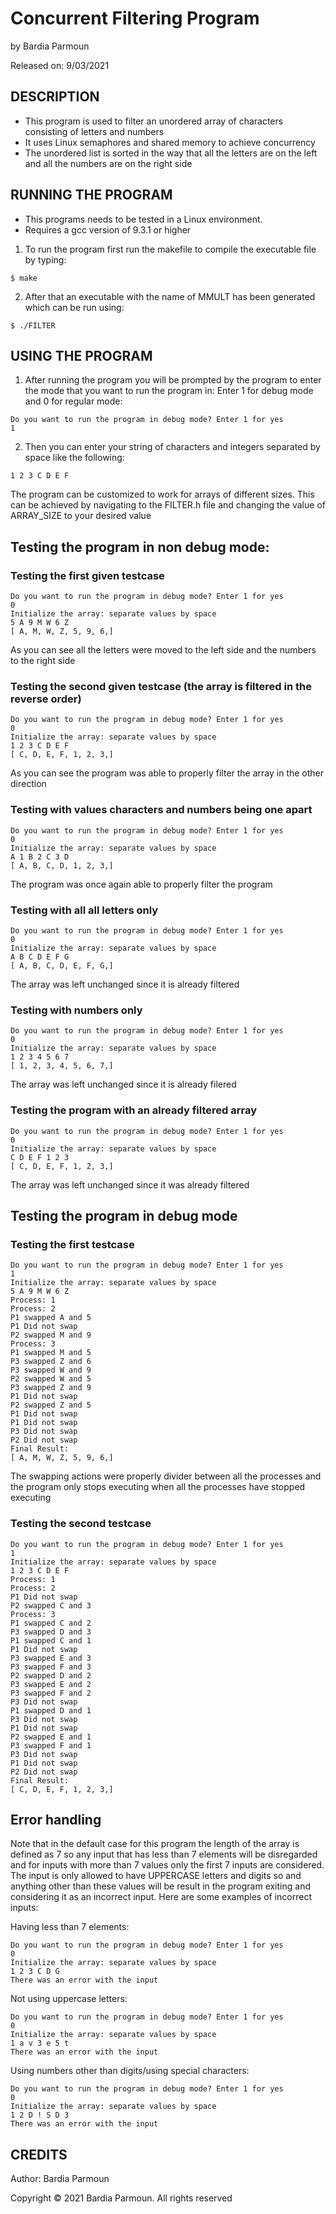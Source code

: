 # Concurrent Filtering Program

by Bardia Parmoun

Released on: 9/03/2021

## DESCRIPTION
- This program is used to filter an unordered array of characters consisting of letters and numbers
- It uses Linux semaphores and shared memory to achieve concurrency
- The unordered list is sorted in the way that all the letters are on the left and all the numbers are on the right side

## RUNNING THE PROGRAM
- This programs needs to be tested in a Linux environment. 
- Requires a gcc version of 9.3.1 or higher
1. To run the program first run the makefile to compile the executable file by typing:
```shell
$ make
```
2. After that an executable with the name of MMULT has been generated which  can be run using:
```shell
$ ./FILTER
```

## USING THE PROGRAM
1. After running the program you will be prompted by the program to enter the mode that you want to run the program in:
Enter 1 for debug mode and 0 for regular mode:

```
Do you want to run the program in debug mode? Enter 1 for yes
1
```

2. Then you can enter your string of characters and integers separated by space like the following:
```
1 2 3 C D E F
```

The program can be customized to work for arrays of different sizes. This can be achieved by navigating to the FILTER.h file and 
changing the value of ARRAY_SIZE to your desired value


## Testing the program in non debug mode:
### Testing the first given testcase
```
Do you want to run the program in debug mode? Enter 1 for yes
0
Initialize the array: separate values by space
5 A 9 M W 6 Z
[ A, M, W, Z, 5, 9, 6,]
```
As you can see all the letters were moved to the left side and the numbers to the right side

### Testing the second given testcase (the array is filtered in the reverse order)
```
Do you want to run the program in debug mode? Enter 1 for yes
0
Initialize the array: separate values by space
1 2 3 C D E F
[ C, D, E, F, 1, 2, 3,]
```
As you can see the program was able to properly filter the array in the other direction

### Testing with values characters and numbers being one apart
```
Do you want to run the program in debug mode? Enter 1 for yes
0
Initialize the array: separate values by space
A 1 B 2 C 3 D
[ A, B, C, D, 1, 2, 3,]
```
The program was once again able to properly filter the program

### Testing with all all letters only
```
Do you want to run the program in debug mode? Enter 1 for yes
0
Initialize the array: separate values by space
A B C D E F G
[ A, B, C, D, E, F, G,]
```
The array was left unchanged since it is already filtered 

### Testing with numbers only
```
Do you want to run the program in debug mode? Enter 1 for yes
0
Initialize the array: separate values by space
1 2 3 4 5 6 7
[ 1, 2, 3, 4, 5, 6, 7,]
```
The array was left unchanged since it is already filered

### Testing the program with an already filtered array
```
Do you want to run the program in debug mode? Enter 1 for yes
0
Initialize the array: separate values by space
C D E F 1 2 3
[ C, D, E, F, 1, 2, 3,]
```
The array was left unchanged since it was already filtered

## Testing the program in debug mode
### Testing the first testcase
```
Do you want to run the program in debug mode? Enter 1 for yes
1
Initialize the array: separate values by space
5 A 9 M W 6 Z
Process: 1
Process: 2
P1 swapped A and 5
P1 Did not swap
P2 swapped M and 9
Process: 3
P1 swapped M and 5
P3 swapped Z and 6
P3 swapped W and 9
P2 swapped W and 5
P3 swapped Z and 9
P1 Did not swap
P2 swapped Z and 5
P1 Did not swap
P1 Did not swap
P3 Did not swap
P2 Did not swap
Final Result:
[ A, M, W, Z, 5, 9, 6,]
```
The swapping actions were properly divider between all the processes and the program only stops executing when all the processes have stopped executing

### Testing the second testcase
```
Do you want to run the program in debug mode? Enter 1 for yes
1
Initialize the array: separate values by space
1 2 3 C D E F
Process: 1
Process: 2
P1 Did not swap
P2 swapped C and 3
Process: 3
P1 swapped C and 2
P3 swapped D and 3
P1 swapped C and 1
P1 Did not swap
P3 swapped E and 3
P3 swapped F and 3
P2 swapped D and 2
P3 swapped E and 2
P3 swapped F and 2
P3 Did not swap
P1 swapped D and 1
P3 Did not swap
P1 Did not swap
P2 swapped E and 1
P3 swapped F and 1
P3 Did not swap
P1 Did not swap
P2 Did not swap
Final Result:
[ C, D, E, F, 1, 2, 3,]
```

## Error handling
Note that in the default case for this program the length of the array is defined as 7 so any input that has less than 7 elements will be disregarded and for inputs with more than 7 values only the first 7 inputs are considered. The input is only allowed to have UPPERCASE letters and digits so and anything other than these values will be result in the program exiting and considering it as an incorrect input. Here are some examples of incorrect inputs:

Having less than 7 elements:
```
Do you want to run the program in debug mode? Enter 1 for yes
0
Initialize the array: separate values by space
1 2 3 C D G
There was an error with the input
```

Not using uppercase letters:
```
Do you want to run the program in debug mode? Enter 1 for yes
0
Initialize the array: separate values by space
1 a v 3 e 5 t
There was an error with the input
```

Using numbers other than digits/using special characters:
```
Do you want to run the program in debug mode? Enter 1 for yes
0
Initialize the array: separate values by space
1 2 D ! S D 3
There was an error with the input
```

## CREDITS
Author: Bardia Parmoun

Copyright © 2021 Bardia Parmoun. All rights reserved
